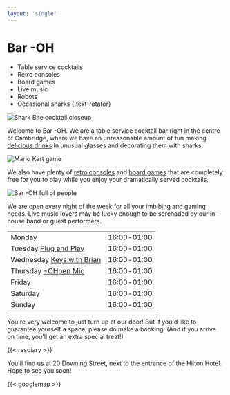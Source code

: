 ```yaml
---
layout: 'single'
---
```


# Bar -OH

* Table service cocktails
* Retro consoles
* Board games
* Live music
* Robots
* Occasional sharks
{.text-rotator}

![Shark Bite cocktail closeup](images/sharkbite.jpeg)

Welcome to Bar -OH.  We are a table service cocktail bar right in the
centre of Cambridge, where we have an unreasonable amount of fun
making [delicious drinks](menu) in unusual glasses and decorating
them with sharks.

![Mario Kart game](images/mariokart.jpeg)

We also have plenty of [retro consoles](games) and [board
games](games) that are completely free for you to play while you
enjoy your dramatically served cocktails.

![Bar -OH full of people](images/crowd.jpeg)

We are open every night of the week for all your imbibing and gaming
needs.  Live music lovers may be lucky enough to be serenaded by our
in-house band or guest performers.

|                                          |               |
| :--------------------------------------- | ------------- |
| Monday                                   |  16:00 ‑ 01:00  |
| Tuesday [Plug and Play](tuesday)         |  16:00 ‑ 01:00  |
| Wednesday [Keys with Brian](wednesday)   |  16:00 ‑ 01:00  |
| Thursday [-OHpen Mic](thursday)          |  16:00 ‑ 01:00  |
| Friday                                   |  16:00 ‑ 01:00  |
| Saturday                                 |  16:00 ‑ 01:00  |
| Sunday                                   |  16:00 ‑ 01:00  |

You're very welcome to just turn up at our door!  But if you'd like to
guarantee yourself a space, please do make a booking.  (And if you
arrive on time, you'll get an extra special treat!)

{{< resdiary >}}

You'll find us at 20 Downing Street, next to the entrance of the
Hilton Hotel.  Hope to see you soon!

{{< googlemap >}}
